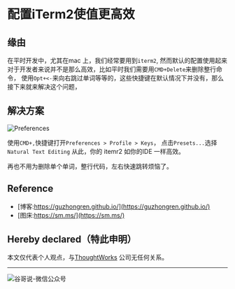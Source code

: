 # 配置iTerm2使值更高效


## 缘由

在平时开发中，尤其在mac 上，我们经常要用到`iterm2`, 然而默认的配置使用起来对于开发者来说并不是那么高效，比如平时我们需要用`CMD+Delete`来删除整行命令， 使用`Opt+<-`来向右跳过单词等等的，这些快捷键在默认情况下并没有，那么接下来就来解决这个问题，

## 解决方案

![Preferences](https://res.cloudinary.com/practicaldev/image/fetch/s--wW-uFN_---/c_limit%2Cf_auto%2Cfl_progressive%2Cq_auto%2Cw_880/https://wp.gabsii.com/wp-content/uploads/2019/11/Screenshot-2019-11-03-at-22.15.09-1024x583.png)

使用`CMD+,`快捷键打开`Preferences > Profile > Keys`， 点击`Presets...`选择` Natural Text Editing`
从此，你的 itemr2 如你的IDE 一样高效。

再也不用为删除单个单词，整行代码，左右快速跳转烦恼了。

## Reference

* [博客:https://guzhongren.github.io/](https://guzhongren.github.io/)
* [图床:https://sm.ms/](https://sm.ms/)

## Hereby declared（特此申明）

本文仅代表个人观点，与[ThoughtWorks](https://www.thoughtworks.com/) 公司无任何关系。

----
![谷哥说-微信公众号](/images/wechat/扫码_搜索联合传播样式-标准色版.png)

